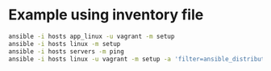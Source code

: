 # Example using inventory file

```sh
ansible -i hosts app_linux -u vagrant -m setup
ansible -i hosts linux -m setup
ansible -i hosts servers -m ping
ansible -i hosts linux -u vagrant -m setup -a 'filter=ansible_distribution'

```
